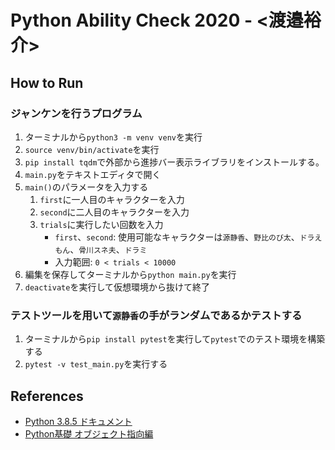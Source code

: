 # Python Ability Check 2020 - <渡邉裕介>

## How to Run

### ジャンケンを行うプログラム

1. ターミナルから`python3 -m venv venv`を実行
1. `source venv/bin/activate`を実行
1. `pip install tqdm`で外部から進捗バー表示ライブラリをインストールする。
1. `main.py`をテキストエディタで開く
1. `main()`のパラメータを入力する
   1. `first`に一人目のキャラクターを入力
   1. `second`に二人目のキャラクターを入力
   1. `trials`に実行したい回数を入力
      - `first`、`second`: 使用可能なキャラクターは`源静香`、`野比のび太`、`ドラえもん`、`骨川スネ夫`、`ドラミ`
      - 入力範囲: `0 < trials < 10000`
1. 編集を保存してターミナルから`python main.py`を実行
1. `deactivate`を実行して仮想環境から抜けて終了

### テストツールを用いて`源静香`の手がランダムであるかテストする

1. ターミナルから`pip install pytest`を実行して`pytest`でのテスト環境を構築する
1. `pytest -v test_main.py`を実行する

## References

- [Python 3.8.5 ドキュメント](https://docs.python.org/ja/3/)
- [Python基礎 オブジェクト指向編](https://codeprep.jp/books/76)
